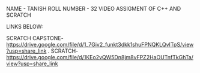 NAME - TANISH
ROLL NUMBER - 32
VIDEO ASSIGMENT OF C++ AND SCRATCH



LINKS BELOW:

SCRATCH CAPSTONE- https://drive.google.com/file/d/1_7Giv2_funkt3dkk1shuFPNQKLQvITpS/view?usp=share_link
.
SCRATCH- https://drive.google.com/file/d/1KEo2vQW5Dn8jm8vFPZ2HaOUTnfTkGhTa/view?usp=share_link
